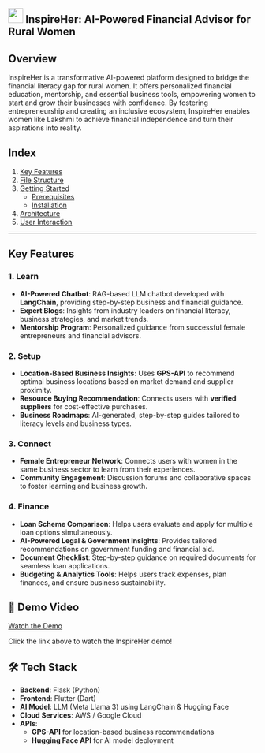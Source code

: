 
## <img src="https://github.com/user-attachments/assets/52f7ae17-b4fc-4a59-9e70-b23e8a24f22e" width="30" /> InspireHer: AI-Powered Financial Advisor for Rural Women

##  Overview
InspireHer is a transformative AI-powered platform designed to bridge the financial literacy gap for rural women. It offers personalized financial education, mentorship, and essential business tools, empowering women to start and grow their businesses with confidence. By fostering entrepreneurship and creating an inclusive ecosystem, InspireHer enables women like Lakshmi to achieve financial independence and turn their aspirations into reality.
## **Index**

1. [Key Features](#key-features)
2. [File Structure](#file-structure)  
3. [Getting Started](#getting-started)  
   - [Prerequisites](#prerequisites)  
   - [Installation](#installation)  
4. [Architecture](#architecture)
5. [User Interaction](#user-interaction)
---


## **Key Features**

### 1. Learn  
- **AI-Powered Chatbot**: RAG-based LLM chatbot developed with **LangChain**, providing step-by-step business and financial guidance.  
- **Expert Blogs**: Insights from industry leaders on financial literacy, business strategies, and market trends.  
- **Mentorship Program**: Personalized guidance from successful female entrepreneurs and financial advisors.  

### 2. Setup   
- **Location-Based Business Insights**: Uses **GPS-API** to recommend optimal business locations based on market demand and supplier proximity.  
- **Resource Buying Recommendation**: Connects users with **verified suppliers** for cost-effective purchases.  
- **Business Roadmaps**: AI-generated, step-by-step guides tailored to literacy levels and business types.  

### 3. Connect   
- **Female Entrepreneur Network**: Connects users with women in the same business sector to learn from their experiences.  
- **Community Engagement**: Discussion forums and collaborative spaces to foster learning and business growth.  

### 4. Finance   
- **Loan Scheme Comparison**: Helps users evaluate and apply for multiple loan options simultaneously.  
- **AI-Powered Legal & Government Insights**: Provides tailored recommendations on government funding and financial aid.  
- **Document Checklist**: Step-by-step guidance on required documents for seamless loan applications.  
- **Budgeting & Analytics Tools**: Helps users track expenses, plan finances, and ensure business sustainability.  

## 🎥 Demo Video  

[Watch the Demo](https://github.com/YOUR_USERNAME/YOUR_REPO/blob/main/assets/demo.mp4)  

Click the link above to watch the InspireHer demo!


## 🛠️ Tech Stack
- **Backend**: Flask (Python)
- **Frontend**: Flutter (Dart)
- **AI Model**: LLM (Meta Llama 3) using LangChain & Hugging Face
- **Cloud Services**: AWS / Google Cloud
- **APIs**:
  - **GPS-API** for location-based business recommendations
  - **Hugging Face API** for AI model deployment

